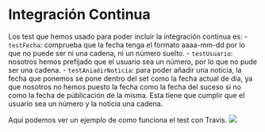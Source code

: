 # Integración Continua

Los test que hemos usado para poder incluir la integración continua es:
	- `testFecha`: comprueba que la fecha tenga el formato aaaa-mm-dd por lo que no puede ser ni una cadena, ni un número suelto.
	- `testUsuario`: nosotros hemos prefijado que el usuario sea un número, por lo que no pude ser una cadena.
	- `testAniadirNoticia`: para poder añadir una noticia, la fecha que ponemos se pone dentro del set como la fecha actual de día, ya que nosotros no hemos puesto la fecha como la fecha del suceso si no como la fecha de públicación de la misma. Esta tiene que cumplir que el usuario sea un número y la noticia una cadena.
	
Aquí podemos ver un ejemplo de como funciona el test con Travis.
	![](https://github.com/natalia2911/ProyectoIV-BOT/blob/master/img/ejemplo1.png)
